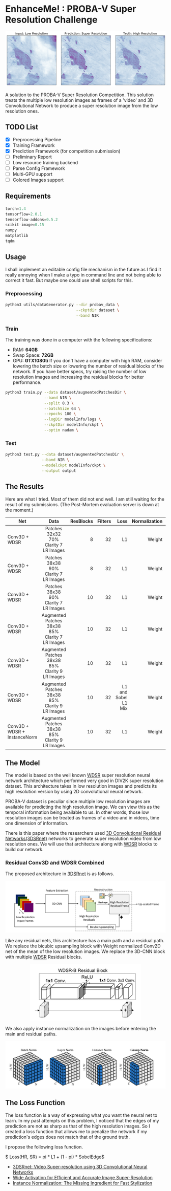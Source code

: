 # EnhanceMe! : PROBA-V Super Resolution Challenge
<p align="center"> <img src="img/lr2hr.png"> </p>

A solution to the PROBA-V Super Resolution Competition. This solution treats the multiple low resolution images as frames of a 'video' and 3D Convolutional Network to produce a super resolution image from the low resolution ones.


## TODO List
- [x] Preprocessing Pipeline
- [x] Training Framework
- [x] Prediction Framework (for competition submission)
- [ ] Preliminary Report
- [ ] Low resource training backend
- [ ] Parse Config Framework
- [ ] Multi-GPU support
- [ ] Colored Images support

## Requirements
```python
torch=1.4
tensorflow=2.0.1
tensorflow-addons=0.5.2
scikit-image=0.15
numpy
matplotlib
tqdm
```

## Usage
I shall implement an editable config file mechanism in the future as I find it really annoying when I make a typo in command line and not being able to correct it fast. But maybe one could use shell scripts for this.
### Preprocessing
```sh
python3 utils/dataGenerator.py --dir probav_data \
                               --ckptdir dataset \
                               --band NIR

```
### Train

The training was done in a computer with the following specifications:
* RAM: **64GB**
* Swap Space: **72GB**
* GPU: **GTX1080ti**
If you don't have a computer with high RAM, consider lowering the batch size or lowering the number of residual blocks of the network. If you have better specs, try raising the number of low resolution images and increasing the residual blocks for better performance.

```sh
python3 train.py --data dataset/augmentedPatchesDir \
                 --band NIR \
                 --split 0.3 \
                 --batchSize 64 \
                 --epochs 100 \
                 --logDir modelInfo/logs \
                 --ckptDir modelInfo/ckpt \
                 --optim nadam \

```
### Test
```sh
python3 test.py --data dataset/augmentedPatchesDir \
                --band NIR \
                --modelckpt modelInfo/ckpt \
                --output output
```

## The Results
Here are what I tried. Most of them did not end well. I am still waiting for the result of my submissions. (The Post-Mortem evaluation server is down at the moment.)

| Net           | Data          | ResBlocks | Filters  | Loss | Normalization |Score |
| ------------- |:-------------:| -----:| -----:|-----:|-----:|-----:|
| Conv3D + WDSR    | Patches 32x32 70% Clarity 7 LR Images | 8 |32  |L1  | Weight  |-  |
| Conv3D + WDSR      | Patches 38x38  90% Clarity 7 LR Images |   8 | 32    |L1    | Weight  |-    |
| Conv3D + WDSR      | Patches 38x38  90% Clarity 7 LR Images |   10 | 32    |L1    | Weight  |-    |
| Conv3D + WDSR      | Augmented Patches 38x38 85% Clarity 7 LR Images |   10 | 32    |L1    | Weight  |-    |
| Conv3D + WDSR      | Augmented Patches 38x38 85% Clarity 9 LR Images |   10 | 32    |L1    | Weight  |-    |
| Conv3D + WDSR  | Augmented Patches 38x38 85% Clarity 9 LR Images |   10 | 32    |L1 and Sobel L1 Mix   | Weight  |-    |
| Conv3D + WDSR + InstanceNorm     | Augmented Patches 38x38 85% Clarity 9 LR Images |   10 | 32    |L1    | Weight  |-    |

## The Model
The model is based on the well known [WDSR](https://arxiv.org/abs/1808.08718) super resolution neural network architecture which performed very good in DIV2K super resolution dataset. This architecture takes in low resolution images and predicts its high resolution version by using 2D convolutional neural network.

PROBA-V dataset is peculiar since multiple low resolution images are available for predicting the high resolution image. We can view this as the temporal information being available to us. In other words, those low resolution images can be treated as frames of a video and in videos, time one dimension of information.

There is this paper where the researchers used [3D Convolutional Residual Networks(3DSRnet)](https://arxiv.org/abs/1812.09079) networks to generate super resolution video from low resolution ones. We will use that architecture along with [WDSR](https://arxiv.org/abs/1808.08718) blocks to build our network.

### Residual Conv3D and WDSR Combined
The proposed architecture in [3DSRnet](https://arxiv.org/abs/1812.09079) is as follows.

<p align="center"> <img src="img/3DSRnet.png"> </p>

Like any residual nets, this architecture has a main path and a residual path. We replace the bicubic upsampling block with Weight normalized Conv2D net of the mean of the low resolution images. We replace the 3D-CNN block with multiple [WDSR](https://arxiv.org/abs/1812.09079) Residual blocks.

<p align="center"> <img src="img/wdsr-b-block.png"> </p>

We also apply instance normalization on the images before entering the main and residual paths.

<p align="center"> <img src="img/normalizations.png"> </p>


## The Loss Function
The loss function is a way of expressing what you want the neural net to learn. In my past attempts on this problem, I noticed that the edges of my prediction are not as sharp as that of the high resolution images. So I created a loss function that allows me to penalize the network if my prediction's edges does not match that of the ground truth.

I propose the following loss function.

$ Loss(HR, SR) = pi * L1 + (1 - pi) * SobelEdge$

* [3DSRnet: Video Super-resolution using 3D Convolutional Neural Networks](https://arxiv.org/abs/1812.09079)
* [Wide Activation for Efficient and Accurate Image Super-Resolution](https://arxiv.org/abs/1808.08718)
* [Instance Normalization: The Missing Ingredient for Fast Stylization](https://arxiv.org/abs/1607.08022)
